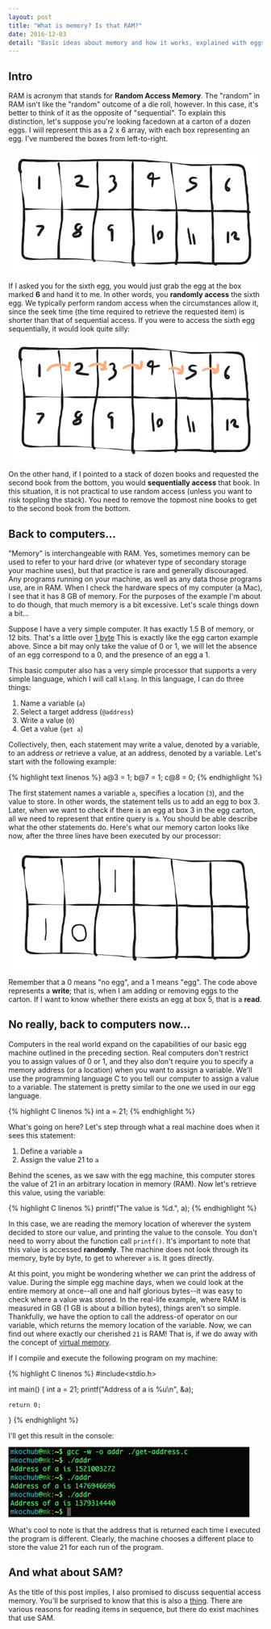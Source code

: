 ```yaml
---
layout: post
title: "What is memory? Is that RAM?"
date: 2016-12-03
detail: "Basic ideas about memory and how it works, explained with eggs."
---
```

## Intro
RAM is acronym that stands for **Random Access Memory**. The "random" in RAM isn't like the "random" outcome of a die roll, however. In this case, it's better to think of it as the opposite of "sequential". To explain this distinction, let's suppose you're looking facedown at a carton of a dozen eggs. I will represent this as a 2 x 6 array, with each box representing an egg. I've numbered the boxes from left-to-right.

![eggs](/assets/2016-12-03/eggs.png)

If I asked you for the sixth egg, you would just grab the egg at the box marked **6** and hand it to me. In other words, you **randomly access** the sixth egg. We typically perform random access when the circumstances allow it, since the seek time (the time required to retrieve the requested item) is shorter than that of sequential access. If you were to access the sixth egg sequentially, it would look quite silly:

![eggs-seq](/assets/2016-12-03/eggs-seq.png)

On the other hand, if I pointed to a stack of dozen books and requested the second book from the bottom, you would **sequentially access** that book. In this situation, it is not practical to use random access (unless you want to risk toppling the stack). You need to remove the topmost nine books to get to the second book from the bottom.

## Back to computers...

"Memory" is interchangeable with RAM. Yes, sometimes memory can be used to refer to your hard drive (or whatever type of secondary storage your machine uses), but that practice is rare and generally discouraged. Any programs running on your machine, as well as any data those programs use, are in RAM. When I check the hardware specs of my computer (a Mac), I see that it has 8 GB of memory. For the purposes of the example I'm about to do though, that much memory is a bit excessive. Let's scale things down a bit...

Suppose I have a very simple computer. It has exactly 1.5 B of memory, or 12 bits. That's a little over [1 byte](http://i.imgur.com/qIUb1.jpg) This is exactly like the egg carton example above. Since a bit may only take the value of 0 or 1, we will let the absence of an egg correspond to a 0, and the presence of an egg a 1.

This basic computer also has a very simple processor that supports a very simple language, which I will call `klang`. In this language, I can do three things:

1. Name a variable (`a`)
2. Select a target address (`@address`)
3. Write a value (`0`)
4. Get a value (`get a`)

Collectively, then, each statement may write a value, denoted by a variable, to an address _or_ retrieve a value, at an address, denoted by a variable. Let's start with the following example:

{% highlight text linenos %}
a@3 = 1;
b@7 = 1;
c@8 = 0;
{% endhighlight %}

The first statement names a variable `a`, specifies a location (`3`), and the value to store. In other words, the statement tells us to add an egg to box 3. Later, when we want to check if there is an egg at box 3 in the egg carton, all we need to represent that entire query is `a`. You should be able describe what the other statements do. Here's what our memory carton looks like now, after the three lines have been executed by our processor:

![eggs-ram](/assets/2016-12-03/eggs-ram.png)

Remember that a 0 means "no egg", and a 1 means "egg". The code above represents a **write**; that is, when I am adding or removing eggs to the carton. If I want to know whether there exists an egg at box 5, that is a **read**.


## No really, back to computers now...

Computers in the real world expand on the capabilities of our basic egg machine outlined in the preceding section. Real computers don't restrict you to assign values of 0 or 1, and they also don't require you to specify a memory address (or a location) when you want to assign a variable. We'll use the programming language C to you tell our computer to assign a value to a variable. The statement is pretty similar to the one we used in our egg language.

{% highlight C linenos %}
int a = 21;
{% endhighlight %}

What's going on here? Let's step through what a real machine does when it sees this statement:

1. Define a variable `a`
2. Assign the value 21 to `a`

Behind the scenes, as we saw with the egg machine, this computer stores the value of 21 in an arbitrary location in memory (RAM). Now let's retrieve this value, using the variable:

{% highlight C linenos %}
printf("The value is %d.", a);
{% endhighlight %}

In this case, we are reading the memory location of wherever the system decided to store our value, and printing the value to the console. You don't need to worry about the function call `printf()`. It's important to note that this value is accessed **randomly**. The machine does not look through its memory, byte by byte, to get to wherever `a` is. It goes directly. 

At this point, you might be wondering whether we can print the address of value. During the simple egg machine days, when we could look at the entire memory at once--all one and half glorious bytes--it was easy to check where a value was stored. In the real-life example, where RAM is measured in GB (1 GB is about a billion bytes), things aren't so simple. Thankfully, we have the option to call the address-of operator on our variable, which returns the memory location of the variable. Now, we can find out where exactly our cherished `21` is RAM! That is, if we do away with the concept of [virtual memory](https://en.wikipedia.org/wiki/Virtual_memory). 

If I compile and execute the following program on my machine:

{% highlight C linenos %}
#include<stdio.h>

int main()
{
	int a = 21;
	printf("Address of a is %u\n", &a);

	return 0;
}
{% endhighlight %}

I'll get this result in the console:

![addr](/assets/2016-12-03/address.png)

What's cool to note is that the address that is returned each time I executed the program is different. Clearly, the machine chooses a different place to store the value 21 for each run of the program.

## And what about SAM?

As the title of this post implies, I also promised to discuss sequential access memory. You'll be surprised to know that this is also a [thing](https://en.wikipedia.org/wiki/Sequential_access_memory). There are various reasons for reading items in sequence, but there do exist machines that use SAM.





